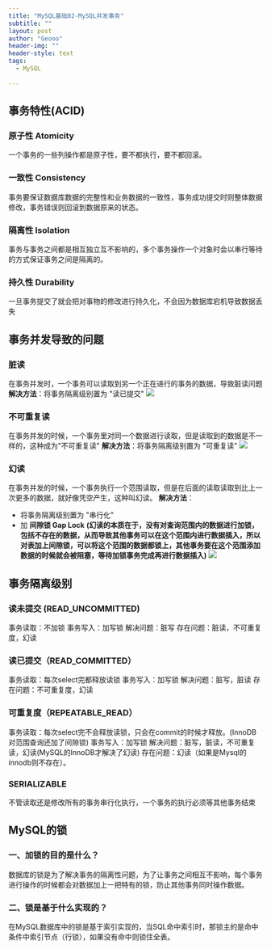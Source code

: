```yaml
---
title: "MySQL基础02-MySQL并发事务"
subtitle: ""
layout: post
author: "Geooo"
header-img: ""
header-style: text
tags:
  - MySQL
  
---
```


## 事务特性(ACID)

### 原子性 Atomicity
一个事务的一些列操作都是原子性，要不都执行，要不都回滚。

### 一致性 Consistency
事务要保证数据库数据的完整性和业务数据的一致性，事务成功提交时则整体数据修改，事务错误则回滚到数据原来的状态。

### 隔离性 Isolation
事务与事务之间都是相互独立互不影响的，多个事务操作一个对象时会以串行等待的方式保证事务之间是隔离的。

### 持久性 Durability
一旦事务提交了就会把对事物的修改进行持久化，不会因为数据库宕机导致数据丢失

## 事务并发导致的问题

### 脏读
在事务并发时，一个事务可以读取到另一个正在进行的事务的数据，导致脏读问题
**解决方法**：将事务隔离级别置为 "读已提交"
![](https://pic3.zhimg.com/80/v2-b32fbf6d7f0d635c17650be9be5085c2_720w.jpg)

### 不可重复读
在事务并发的时候，一个事务里对同一个数据进行读取，但是读取到的数据是不一样的，这种成为"不可重复读"
**解决方法**：将事务隔离级别置为 "可重复读"
![](https://pic4.zhimg.com/80/v2-be6fbff60634326c7e90dec6c22faa77_720w.jpg)

### 幻读
在事务并发的时候，一个事务执行一个范围读取，但是在后面的读取读取到比上一次更多的数据，就好像凭空产生，这种叫幻读。
**解决方法**：
- 将事务隔离级别置为 "串行化"
- 加 **间隙锁 Gap Lock**
**(幻读的本质在于，没有对查询范围内的数据进行加锁，包括不存在的数据，从而导致其他事务可以在这个范围内进行数据插入，所以对表加上间隙锁，可以将这个范围的数据都锁上，其他事务要在这个范围添加数据的时候就会被阻塞，等待加锁事务完成再进行数据插入)**
![](https://pic2.zhimg.com/80/v2-683a5a12de2500448f4b75d2c44f1e35_720w.png)


## 事务隔离级别

### 读未提交 (READ_UNCOMMITTED)
事务读取：不加锁
事务写入：加写锁
解决问题：脏写
存在问题：脏读，不可重复度，幻读

### 读已提交（READ_COMMITTED）
事务读取：每次select完都释放读锁
事务写入：加写锁
解决问题：脏写，脏读
存在问题：不可重复度，幻读

### 可重复度（REPEATABLE_READ）
事务读取：每次select完不会释放读锁，只会在commit的时候才释放。(InnoDB对范围查询还加了间隙锁)
事务写入：加写锁
解决问题：脏写，脏读，不可重复读，幻读(MySQL的InnoDB才解决了幻读)
存在问题：幻读（如果是Mysql的innodb则不存在）。

### SERIALIZABLE
不管读取还是修改所有的事务串行化执行，一个事务的执行必须等其他事务结束

## MySQL的锁

### 一、加锁的目的是什么？
数据库的锁是为了解决事务的隔离性问题，为了让事务之间相互不影响，每个事务进行操作的时候都会对数据加上一把特有的锁，防止其他事务同时操作数据。

### 二、锁是基于什么实现的？
在MySQL数据库中的锁是基于索引实现的，当SQL命中索引时，那锁主的是命中条件中索引节点（行锁），如果没有命中则锁住全表。






